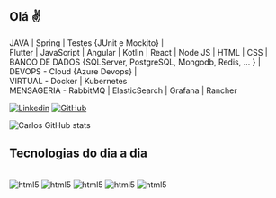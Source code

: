 
## Olá ✌

JAVA | Spring  | Testes {JUnit e Mockito}  |<br>
Flutter | JavaScript | Angular | Kotlin | React | Node JS |  HTML | CSS | <br>
BANCO DE DADOS {SQLServer, PostgreSQL, Mongodb, Redis, … }  | <br>
DEVOPS - Cloud {Azure Devops}   | <br>
VIRTUAL - Docker | Kubernetes <br>
MENSAGERIA - RabbitMQ |  ElasticSearch | Grafana | Rancher <br>


[![Linkedin](https://img.shields.io/badge/LinkedIn-0077B5?style=for-the-badge&logo=linkedin&logoColor=white)](https://www.linkedin.com/in/carlospcartaxo/)
[![GitHub](https://img.shields.io/badge/GitHub-100000?style=for-the-badge&logo=github&logoColor=whit)](www.https://github.com/carlospc1978)

![Carlos GitHub stats](https://github-readme-stats.vercel.app/api?username=carlospc1978&show_icons=true&theme=dracula)

## Tecnologias do dia a dia

<div style="display: inline-block"><br/>
<img  alt="html5" src="https://img.shields.io/badge/Java-ED8B00?style=for-the-badge&logo=java&logoColor=white">
<img  alt="html5" src="https://img.shields.io/badge/Spring-6DB33F?style=for-the-badge&logo=spring&logoColor=white">
<img  alt="html5" src="https://img.shields.io/badge/Microsoft_Azure-0089D6?style=for-the-badge&logo=microsoft-azure&logoColor=white">
<img  alt="html5" src="https://img.shields.io/badge/Dart-0175C2?style=for-the-badge&logo=dart&logoColor=white">
<img  alt="html5" src="https://img.shields.io/badge/MongoDB-4EA94B?style=for-the-badge&logo=mongodb&logoColor=white">
</div> 
